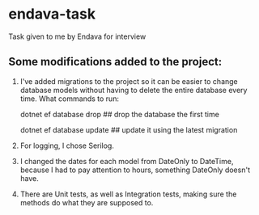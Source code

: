 # endava-task
Task given to me by Endava for interview


## Some modifications added to the project:

1. I've added migrations to the project so it can be easier to change database models without having to delete the entire database every time.
   What commands to run:
   
   dotnet ef database drop  ## drop the database the first time

   dotnet ef database update ## update it using the latest migration

2. For logging, I chose Serilog.

3. I changed the dates for each model from DateOnly to DateTime, because I had to pay attention to hours, something DateOnly doesn't have.

4. There are Unit tests, as well as Integration tests, making sure the methods do what they are supposed to.
   
